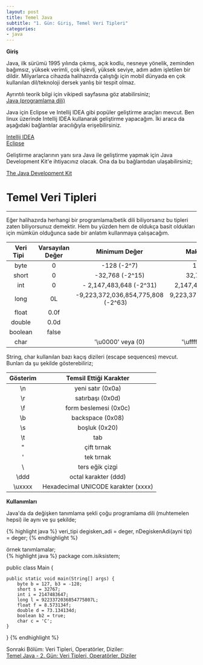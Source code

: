 ```yaml
---
layout: post
title: Temel Java 
subtitle: "1. Gün: Giriş, Temel Veri Tipleri"
categories:
- java
---
```


**Giriş**

Java, ilk sürümü 1995 yılında çıkmış, açık kodlu, nesneye yönelik, zeminden bağımsız, yüksek verimli, çok işlevli, yüksek seviye, adım adım işletilen bir dildir. 
Milyarlarca cihazda halihazırda çalıştığı için mobil dünyada en çok kullanılan dil/teknoloji dersek yanlış bir tespit olmaz.  

Ayrıntılı teorik bilgi için vikipedi sayfasına göz atabilirsiniz;  
[Java (programlama dili)][Vikipedi]  

Java için Eclipse ve Intellij IDEA gibi popüler geliştirme araçları mevcut. Ben linux üzerinde Intellij IDEA kullanarak geliştirme yapacağım.
İki araca da aşağıdaki bağlantılar aracılığıyla erişebilirsiniz.

[Intellij IDEA][IDEA]  
[Eclipse][Eclipse]  

Geliştirme araçlarının yanı sıra Java ile geliştirme yapmak için Java Development Kit'e ihtiyacınız olacak. Ona da bu bağlantıdan ulaşabilirsiniz;  

[The Java Development Kit][JDK] 

# **Temel Veri Tipleri**
------------------------
Eğer halihazırda herhangi bir programlama/betik dili biliyorsanız bu tipleri zaten biliyorsunuz demektir.
Hem bu yüzden hem de oldukça basit oldukları için mümkün olduğunca sade bir anlatım kullanmaya çalışacağım.  



| Veri Tipi &nbsp;&nbsp;| Varsayılan Değer |             Minimum Değer            |             Maksimum Değer            |
|:---------:|:----------------:|:------------------------------------:|:-------------------------------------:|
|    byte   |         0        |             -128   (-2^7)            |             127   (2^7 -1)            |
|   short   |         0        |           -32,768   (-2^15)          |           32,767   (2^15 -1)          |
|    int    |         0        |      - 2,147,483,648    (-2^31)      |       2,147,483,647   (2^31 -1)       |
|    long   |        0L        | -9,223,372,036,854,775,808   (-2^63) &nbsp;&nbsp;&nbsp;&nbsp;| 9,223,372,036,854,775,807   (2^63 -1) |
|   float   |       0.0f       |                                      |                                       |
|   double  |       0.0d       |                                      |                                       |
|  boolean  |       false      |                                      |                                       |
|    char   |                  |           '\u0000' veya (0)          |         '\uffff' veya (65,535)        |


String, char kullanılan bazı kaçış dizileri (escape sequences) mevcut. Bunları da şu şekilde gösterebiliriz;  

| Gösterim |        Temsil Ettiği Karakter       |
|:--------:|:-----------------------------------:|
|    \n    |          yeni satır (0x0a)          |
|    \r    |           satırbaşı (0x0d)          |
|    \f    |        form beslemesi (0x0c)        |
|    \b    |           backspace (0x08)          |
|    \s    |            boşluk (0x20)            |
|    \t    |                 tab                 |
|    \"    |             çift tırnak             |
|    \'    |              tek tırnak             |
|    \\    |           ters eğik çizgi           |
|   \ddd   |         octal karakter (ddd)        |
|  \uxxxx  | Hexadecimal UNICODE karakter (xxxx) |

**Kullanımları**

Java'da da değişken tanımlama şekli çoğu programlama dili (muhtemelen hepsi) ile aynı ve şu şekilde;  

{% highlight java %}
veri_tipi degisken_adi = deger, nDegiskenAdi(ayni tip) = deger;
{% endhighlight %}

örnek tanımlamalar;  
{% highlight java %}
package com.isiksistem;

public class Main {

    public static void main(String[] args) {
        byte b = 127, b3 = -128;
        short s = 32767;
        int i = 2147483647;
        long l = 9223372036854775807L;
        float f = 8.573134f;
        double d = 73.134134d;
        boolean b2 = true;
        char c = 'C';
    }
}
{% endhighlight %}

Sonraki Bölüm: Veri Tipleri, Operatörler, Diziler:  
[Temel Java - 2. Gün: Veri Tipleri, Operatörler, Diziler][1]  

[Vikipedi]: https://tr.wikipedia.org/wiki/Java_%28programlama_dili%29
[IDEA]: https://www.jetbrains.com/idea/
[Eclipse]: https://www.eclipse.org/ 
[JDK]: https://www.oracle.com/technetwork/java/javase/downloads/index.html
[1]: /java/2016/03/05/temel-java-ikinci-gun-veri-tipleri-operatorler-diziler.html